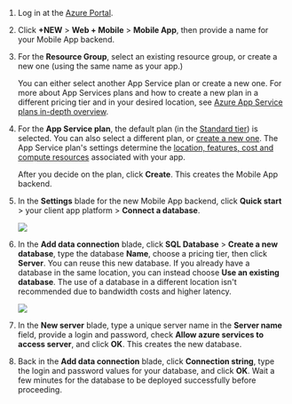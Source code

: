 1. Log in at the [Azure Portal].
2. Click **+NEW** > **Web + Mobile** > **Mobile App**, then provide a name for your Mobile App backend.
3. For the **Resource Group**, select an existing resource group, or create a new one (using the same name as your app.) 
   
    You can either select another App Service plan or create a new one. For more about App Services plans and how to create a new plan in a different pricing tier and in your desired location, see [Azure App Service plans in-depth overview](/documentation/articles/azure-web-sites-web-hosting-plans-in-depth-overview/).
4. For the **App Service plan**, the default plan (in the [Standard tier](/pricing/details/app-service/)) is selected. You can also  select a different plan, or [create a new one](/documentation/articles/azure-web-sites-web-hosting-plans-in-depth-overview/#create-an-app-service-plan). The App Service plan's settings determine the [location, features, cost and compute resources](/pricing/details/app-service/) associated with your app. 
   
    After you decide on the plan, click **Create**. This creates the Mobile App backend. 
5. In the **Settings** blade for the new Mobile App backend, click **Quick start** > your client app platform > **Connect a database**. 
   
    ![](./media/app-service-mobile-dotnet-backend-create-new-service/dotnet-backend-create-data-connection.png)
6. In the **Add data connection** blade, click **SQL Database** > **Create a new database**, type the database **Name**, choose a pricing tier, then click **Server**.  You can reuse this new database. If you already have a database in the same location, you can instead choose **Use an existing database**. The use of a database in a different location isn't recommended due to bandwidth costs and higher latency.
   
    ![](./media/app-service-mobile-dotnet-backend-create-new-service/dotnet-backend-create-db.png)
7. In the **New server** blade, type a unique server name in the **Server name** field, provide a login and password, check **Allow azure services to access server**, and click **OK**. This creates the new database.
8. Back in the **Add data connection** blade, click **Connection string**, type the login and password values for your database, and click **OK**. Wait a few minutes for the database to be deployed successfully before proceeding.

<!-- URLs. -->
[Azure Portal]: https://portal.azure.cn/
